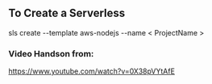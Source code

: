 ## To Create a Serverless

sls create --template aws-nodejs --name < ProjectName >

### Video Handson from:

https://www.youtube.com/watch?v=0X38pVYtAfE